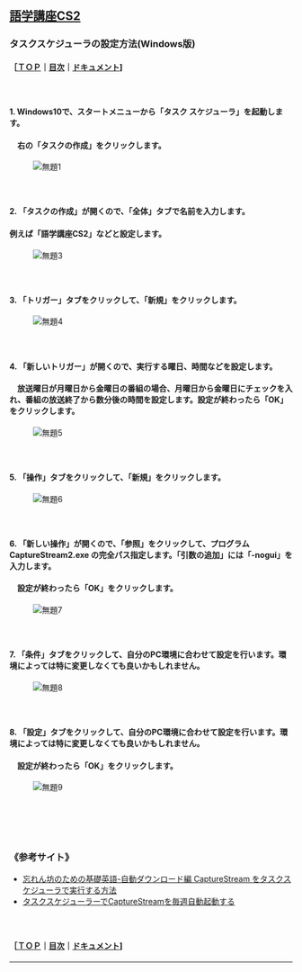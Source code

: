 ## [語学講座CS2](https://csreviser.github.io/CaptureStream2/) 
### タスクスケジューラの設定方法(Windows版)　
#### ［[ＴＯＰ](./)**｜**[目次](./#目次)**｜**[ドキュメント](./#ドキュメント-1)]
####   　
#### 1. Windows10で、スタートメニューから「タスク スケジューラ」を起動します。
####   　右の「タスクの作成」をクリックします。

　　　![無題1](https://user-images.githubusercontent.com/46049273/209429058-3772ac65-58dc-437c-aa12-fed93538e24e.png)

####   　
#### 2. 「タスクの作成」が開くので、「全体」タブで名前を入力します。          
#### 例えば「語学講座CS2」などと設定します。

　　　![無題3](https://user-images.githubusercontent.com/46049273/209429088-9070a370-019b-4023-9e2d-ed376768f5f5.png)
####   　
#### 3. 「トリガー」タブをクリックして、「新規」をクリックします。 

　　　![無題4](https://user-images.githubusercontent.com/46049273/209429099-4b59ecd4-e477-471a-a9a2-4df819a46cc6.png)
####   　
#### 4. 「新しいトリガー」が開くので、実行する曜日、時間などを設定します。          
####   　放送曜日が月曜日から金曜日の番組の場合、月曜日から金曜日にチェックを入れ、番組の放送終了から数分後の時間を設定します。設定が終わったら「OK」をクリックします。 

　　　![無題5](https://user-images.githubusercontent.com/46049273/209429124-aac1fefb-b4e5-4e3f-8fda-87a87337e61c.png)
####   　
#### 5. 「操作」タブをクリックして、「新規」をクリックします。           

　　　![無題6](https://user-images.githubusercontent.com/46049273/209429133-4ce2f5b0-18e5-47be-85f5-e79491e10537.png)
####   　
#### 6. 「新しい操作」が開くので、「参照」をクリックして、プログラム CaptureStream2.exe の完全パス指定します。「引数の追加」には「-nogui」を入力します。         
####   　設定が終わったら「OK」をクリックします。 

　　　![無題7](https://user-images.githubusercontent.com/46049273/209429136-cbbb061f-4d4d-401a-b8f9-dae4665ad346.png)
####   　
#### 7. 「条件」タブをクリックして、自分のPC環境に合わせて設定を行います。環境によっては特に変更しなくても良いかもしれません。 

　　　![無題8](https://user-images.githubusercontent.com/46049273/209429144-d4a48ecd-d94a-4a87-82b5-798e80baa16f.png)
####   　
#### 8. 「設定」タブをクリックして、自分のPC環境に合わせて設定を行います。環境によっては特に変更しなくても良いかもしれません。        
####   　設定が終わったら「OK」をクリックします。 

　　　![無題9](https://user-images.githubusercontent.com/46049273/209429154-4bbaff3c-34f0-40c7-b596-849ca145e840.png)
####   　
####   　
### 《参考サイト》
* [忘れん坊のための基礎英語-自動ダウンロード編 CaptureStream をタスクスケジューラで実行する方法](https://www.google.co.jp/amp/s/www.amamoba.com/pc/capturestream-task.html%3famp=1)                  
* [タスクスケジューラーでCaptureStreamを毎週自動起動する](http://dai2997.blog.fc2.com/blog-entry-66.html)               
####   　
#### ［[ＴＯＰ](./)**｜**[目次](./#目次)**｜**[ドキュメント](./#ドキュメント-1)]

*** 
 <link rel="shortcut icon" type="image/x-icon" href="https://avatars.githubusercontent.com/u/46049273?v=4">
 <meta name="twitter:image:src" content="https://avatars.githubusercontent.com/u/46049273?v=4">
